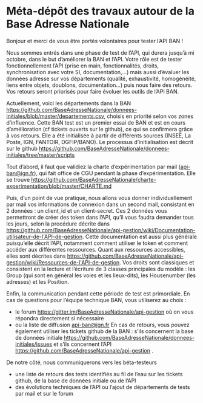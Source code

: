 # Méta-dépôt des travaux autour de la Base Adresse Nationale

Bonjour et merci de vous être portés volontaires pour tester l’API BAN !

Nous sommes entrés dans une phase de test de l’API, qui durera jusqu’à mi octobre, dans le but d’améliorer la BAN et l’API. Votre rôle est de tester fonctionnellement l’API (prise en main, fonctionnalités, droits, synchronisation avec votre SI, documentation,…) mais aussi d’évaluer les données adresse sur vos départements (qualité, exhaustivité, homogénéité, liens entre objets, doublons, documentation…) puis nous faire des retours. Vos retours seront priorisés pour faire évoluer les outils de l’API BAN. 

Actuellement, voici les départements dans la BAN https://github.com/BaseAdresseNationale/donnees-initiales/blob/master/departements.csv, choisis en priorité selon vos zones d’influence. Cette BAN test est un premier essai de BAN et est en cours d’amélioration (cf tickets ouverts sur le github), ce qui se confirmera grâce à vos retours. Elle a été initialisée à partir de différents sources (INSEE, La Poste, IGN, FANTOIR, DGFIP/BANO). Le processus d’initialisation est décrit sur le github https://github.com/BaseAdresseNationale/donnees-initiales/tree/master/scripts 


Tout d’abord, il faut que validiez la charte d’expérimentation par mail (api-ban@ign.fr), qui fait office de CGU pendant la phase d’expérimentation. Elle se trouve https://github.com/BaseAdresseNationale/charte-experimentation/blob/master/CHARTE.md

Puis, d’un point de vue pratique, nous allons vous donner individuellement par mail vos informations de connexion dans un second mail, consistant en 2 données : un client_id et un client-secret. Ces 2 données vous permettront de créer des token dans l’API, qu’il vous faudra demander tous les jours, selon la procédure décrite dans https://github.com/BaseAdresseNationale/api-gestion/wiki/Documentation-utilisateur-de-l'API-de-gestion. Cette documentation est aussi plus générale puisqu’elle décrit l’API, notamment comment utiliser le token et comment accéder aux différentes ressources. Quant aux ressources accessibles, elles sont décrites dans https://github.com/BaseAdresseNationale/api-gestion/wiki/Ressources-de-l'API-de-gestion. 
Vos droits sont classiques et consistent en la lecture et l’écriture de 3 classes principales du modèle : les Group (qui sont en général les voies et les lieux-dits), les Housenumber (les adresses) et les Position.

Enfin, la communication pendant cette période de test est primordiale. En cas de questions pour l’équipe technique BAN, vous utiliserez au choix :
- le forum https://gitter.im/BaseAdresseNationale/api-gestion où on vous répondra directement si nécessaire
- ou la liste de diffusion api-ban@ign.fr 
En cas de retours, vous pouvez également utiliser les tickets github de la BAN : s’ils concernent la base de données initiale https://github.com/BaseAdresseNationale/donnees-initiales/issues et s’ils concernent l’API https://github.com/BaseAdresseNationale/api-gestion .

De notre côté, nous communiquerons vers les béta-testeurs
-	une liste de retours des tests identifiés au fil de l’eau sur les tickets github, de la base de données initiale ou de l’API
-	des évolutions techniques de l’API ou l’ajout de départements de tests par mail et sur le forum

